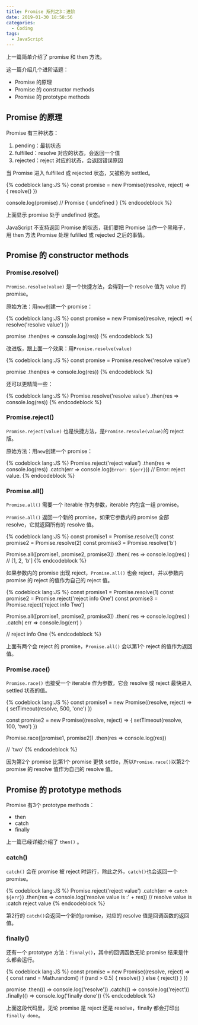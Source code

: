 ```yaml
---
title: Promise 系列之3：进阶
date: 2019-01-30 18:58:56
categories:
  - Coding
tags:
  - JavaScript
---
```


上一篇简单介绍了 promise 和 then 方法。

这一篇介绍几个进阶话题：
- Promise 的原理
- Promise 的 constructor methods
- Promise 的 prototype methods


<!-- more -->

## Promise 的原理

Promise 有三种状态：
1. pending：最初状态
1. fulfilled：resolve 对应的状态，会返回一个值
1. rejected：reject 对应的状态，会返回错误原因

当 Promise 进入 fulfilled 或 rejected 状态，又被称为 settled。

{% codeblock lang:JS %}
const promise = new Promise((resolve, reject) => {
  resolve()
})

console.log(promise)
// Promise { undefined }
{% endcodeblock %}

上面显示 promise 处于 undefined 状态。

JavaScript 不支持返回 Promise 的状态，我们要把 Promise 当作一个黑箱子，用 then 方法 Promise 处理 fufilled 或 rejected 之后的事情。

## Promise 的 constructor methods

### Promise.resolve()

`Promise.resolve(value)` 是一个快捷方法，会得到一个 resolve 值为 value 的 promise。

原始方法：用`new`创建一个 promise：

{% codeblock lang:JS %}
const promise = new Promise((resolve, reject) =>{
  resolve('resolve value')
})

promise
  .then(res => console.log(res))
{% endcodeblock %}

改进版，跟上面一个效果：用`Promise.resolve(value)`

{% codeblock lang:JS %}
const promise = Promise.resolve('resolve value')

promise
  .then(res => console.log(res))
{% endcodeblock %}

还可以更精简一些：

{% codeblock lang:JS %}
Promise.resolve('resolve value')
  .then(res => console.log(res))
{% endcodeblock %}


### Promise.reject()

`Promise.reject(value)` 也是快捷方法，是`Promise.resovle(value)`的 reject 版。

原始方法：用`new`创建一个 promise：

{% codeblock lang:JS %}
Promise.reject('reject value')
  .then(res => console.log(res))
  .catch(err => console.log(`Error: ${err}`))
// Error: reject value.
{% endcodeblock %}

### Promise.all()

`Promise.all()` 需要一个 iterable 作为参数，iterable 内包含一组 promise。

`Promise.all()` 返回一个新的 promise，如果它参数内的 promise 全部 resolve，它就返回所有的 resolve 值。

{% codeblock lang:JS %}
const promise1 = Promise.resolve(1)
const promise2 = Promise.resolve(2)
const promise3 = Promise.resolve('b')

Promise.all([promise1, promise2, promise3])
  .then(
    res => console.log(res)
  )
// [1, 2, 'b']
{% endcodeblock %}

如果参数内的 promise 出现 reject，`Promise.all()` 也会 reject，并以参数内 promise 的 reject 的值作为自己的 reject 值。

{% codeblock lang:JS %}
const promise1 = Promise.resolve(1)
const promise2 = Promise.reject('reject info One')
const promise3 = Promise.reject('reject info Two')

Promise.all([promise1, promise2, promise3])
  .then(
    res => console.log(res)
  )
  .catch(
    err => console.log(err)
  )

// reject info One
{% endcodeblock %}

上面有两个会 reject 的 promise，`Promise.all()` 会以第1个 reject 的值作为返回值。


### Promise.race()

`Promise.race()` 也接受一个 iterable 作为参数，它会 resolve 或 reject 最快进入 settled 状态的值。

{% codeblock lang:JS %}
const promise1 = new Promise((resolve, reject) => {
  setTimeout(resolve, 500, 'one')
})

const promise2 = new Promise((resolve, reject) => {
  setTimeout(resolve, 100, 'two')
})

Promise.race([promise1, promise2])
  .then(res => console.log(res))

// 'two'
{% endcodeblock %}

因为第2个 promise 比第1个 promise 更快 settle，所以`Promise.race()`以第2个 promise 的 resolve 值作为自己的 resolve 值。

## Promise 的 prototype methods

Promise 有3个 prototype methods：
- then
- catch
- finally

上一篇已经详细介绍了 `then()` 。

### catch()

`catch()` 会在 promise 被 reject 时运行，除此之外，`catch()`也会返回一个 promise。

{% codeblock lang:JS %}
Promise.reject('reject value')
  .catch(err => `catch ${err}`)
  .then(res => console.log('resolve value is :' + res))
// resolve value is :catch reject value
{% endcodeblock %}

第2行的 `catch()`会返回一个新的promise，对应的 resolve 值是回调函数的返回值。

### finally()

还有一个 prototype 方法：`finnaly()`，其中的回调函数无论 promise 结果是什么都会运行。

{% codeblock lang:JS %}
const promise = new Promise((resolve, reject) => {
  const rand = Math.random()
  if (rand > 0.5) {
    resolve()
  } else {
    reject()
  }
})

promise
  .then(() => console.log('resolve'))
  .catch(() => console.log('reject'))
  .finally(() => console.log('finally done'))
{% endcodeblock %}

上面这段代码里，无论 promise 是 reject 还是 resolve，finally 都会打印出`finally done`。
